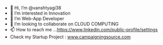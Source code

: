 - 👋 Hi, I’m @vanshtyagi38
- 👀 I’m interested in Innovation 
- 🌱 I’m Web-App Developer
- 💞️ I’m looking to collaborate on CLOUD COMPUTING 
- 📫 How to reach me ...https://www.linkedin.com/public-profile/settings
- Check my Startup Project : www.campaigningsource.com
<!---
